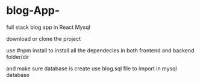 # blog-App-
full stack blog app in React Mysql 

download or clone the project

use #npm install
to install all the dependecies in both frontend and backend folder/dir 

and make sure database is create
use blog.sql file to import in mysql database
